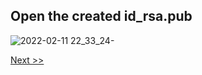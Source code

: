 ## Open the created id_rsa.pub

![2022-02-11 22_33_24-](https://user-images.githubusercontent.com/55657279/153697527-feeb44fa-ece1-441a-89cf-46802272e30f.png)

[Next >>](5.md)

